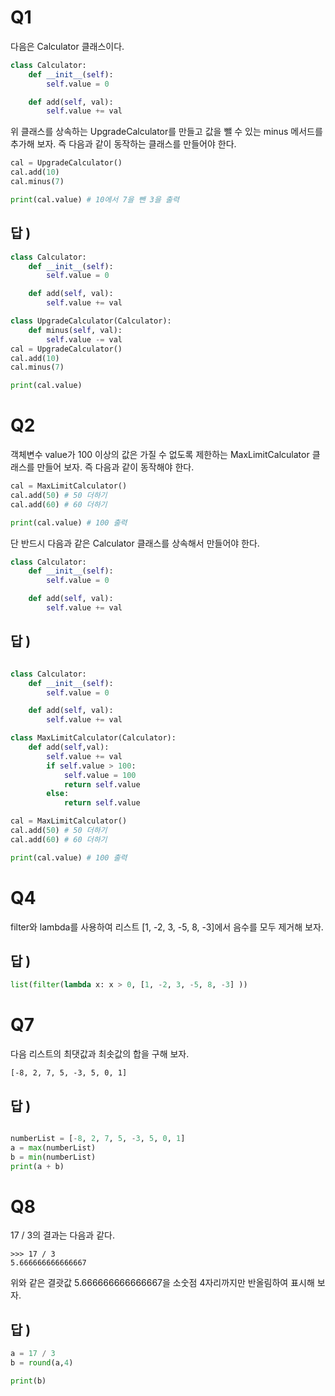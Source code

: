 
# Q1

다음은 Calculator 클래스이다.
```python
class Calculator:
    def __init__(self):
        self.value = 0

    def add(self, val):
        self.value += val
```
위 클래스를 상속하는 UpgradeCalculator를 만들고 값을 뺄 수 있는 minus 메서드를 추가해 보자. 즉 다음과 같이 동작하는 클래스를 만들어야 한다.
```python
cal = UpgradeCalculator()
cal.add(10)
cal.minus(7)

print(cal.value) # 10에서 7을 뺀 3을 출력
```
## 답 )
```python
class Calculator:
    def __init__(self):
        self.value = 0

    def add(self, val):
        self.value += val

class UpgradeCalculator(Calculator):
    def minus(self, val):
        self.value -= val
cal = UpgradeCalculator()
cal.add(10)
cal.minus(7)

print(cal.value)

```



# Q2
객체변수 value가 100 이상의 값은 가질 수 없도록 제한하는 MaxLimitCalculator 클래스를 만들어 보자. 즉 다음과 같이 동작해야 한다.
```python
cal = MaxLimitCalculator()
cal.add(50) # 50 더하기
cal.add(60) # 60 더하기

print(cal.value) # 100 출력
```
단 반드시 다음과 같은 Calculator 클래스를 상속해서 만들어야 한다.
```python
class Calculator:
    def __init__(self):
        self.value = 0

    def add(self, val):
        self.value += val
```

## 답 )
```python

class Calculator:
    def __init__(self):
        self.value = 0

    def add(self, val):
        self.value += val

class MaxLimitCalculator(Calculator):
    def add(self,val):
        self.value += val
        if self.value > 100:
            self.value = 100
            return self.value
        else:
            return self.value

cal = MaxLimitCalculator()
cal.add(50) # 50 더하기
cal.add(60) # 60 더하기

print(cal.value) # 100 출력


```

# Q4
filter와 lambda를 사용하여 리스트 [1, -2, 3, -5, 8, -3]에서 음수를 모두 제거해 보자.
## 답 )
```python
list(filter(lambda x: x > 0, [1, -2, 3, -5, 8, -3] ))
```


# Q7
다음 리스트의 최댓값과 최솟값의 합을 구해 보자.
```
[-8, 2, 7, 5, -3, 5, 0, 1]
```
## 답 )
```python

numberList = [-8, 2, 7, 5, -3, 5, 0, 1]
a = max(numberList)
b = min(numberList)
print(a + b)

```

# Q8
17 / 3의 결과는 다음과 같다.
```
>>> 17 / 3
5.666666666666667
```
위와 같은 결괏값 5.666666666666667을 소숫점 4자리까지만 반올림하여 표시해 보자.

## 답 )
```python
a = 17 / 3
b = round(a,4)

print(b)

```





